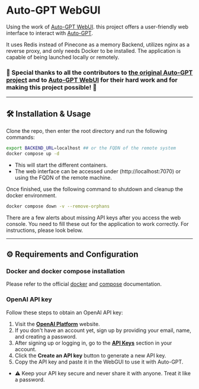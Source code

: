 # Auto-GPT WebGUI

Using the work of [Auto-GPT WebUI](https://github.com/choephix/auto-gpt-webui). this project offers a user-friendly web interface to interact with [Auto-GPT](https://github.com/Torantulino/Auto-GPT).

It uses Redis instead of Pinecone as a memory Backend, utilizes nginx as a reverse proxy, and only needs Docker to be installed. The application is capable of being launched locally or remotely.

### 🌟 Special thanks to all the contributors to [the original Auto-GPT project](https://github.com/Torantulino/Auto-GPT) and to [Auto-GPT WebUI](https://github.com/choephix/auto-gpt-webui) for their hard work and for making this project possible! 🌟

---

## 🛠️ Installation & Usage

Clone the repo, then enter the root directory and run the following commands:

```bash
export BACKEND_URL=localhost ## or the FQDN of the remote system
docker compose up -d
```

- This will start the different containers.
- The web interface can be accessed under (http://localhost:7070) or using the FQDN of the remote machine.

Once finished, use the following command to shutdown and cleanup the docker environment.

```bash
docker compose down -v --remove-orphans
```

There are a few alerts about missing API keys after you access the web console. You need to fill these out for the application to work correctly. For instructions, please look below.

---

## ⚙ Requirements and Configuration


### Docker and docker compose installation

Please refer to the official [docker](https://docs.docker.com/engine/install/) and [compose](https://docs.docker.com/compose/install/linux/) documentation.

### OpenAI API key

Follow these steps to obtain an OpenAI API key:

1. Visit the [**OpenAI Platform**](https://platform.openai.com/signup) website.
1. If you don't have an account yet, sign up by providing your email, name, and creating a password.
1. After signing up or logging in, go to the [**API Keys**](https://platform.openai.com/account/api-keys) section in your account.
1. Click the **Create an API key** button to generate a new API key.
1. Copy the API key and paste it in the WebGUI to use it with Auto-GPT.
- ⚠️ Keep your API key secure and never share it with anyone. Treat it like a password.

